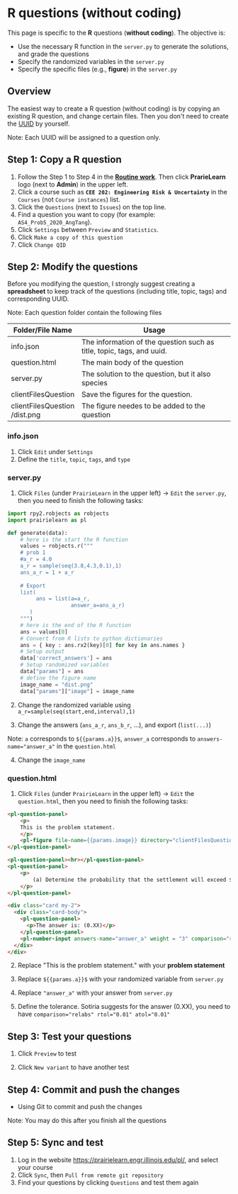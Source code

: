# R questions (without coding)

This page is specific to the **R** questions (**without coding**). The objective is:

- Use the necessary R function in the `server.py` to generate the solutions, and grade the questions
- Specify the randomized variables in the `server.py`
- Specify the specific files (e.g., **figure**) in the `server.py`

## Overview

The easiest way to create a R question (without coding) is by copying an existing R question, and change certain files. Then you don't need to create the [UUID](https://www.uuidgenerator.net/) by yourself.

Note: Each UUID will be assigned to a question only.

## Step 1: Copy a R question

1. Follow the Step 1 to Step 4 in the **[Routine work](https://pl-cee202-docs.readthedocs.io/en/latest/page/setup.html#routine-work)**. Then click **PrarieLearn** logo (next to **Admin**) in the upper left.
2. Click a course such as **`CEE 202: Engineering Risk & Uncertainty`** in the `Courses` (not `Course instances`) list.
3. Click the `Questions` (next to `Issues`) on the top line.
4. Find a question you want to copy (for example: `AS4_Prob5_2020_AngTang`).
5. Click `Settings` between `Preview` and `Statistics`.
6. Click `Make a copy of this question`
7. Click `Change QID`

## Step 2: Modify the questions

Before you modifying the question, I strongly suggest creating a **spreadsheet** to keep track of the questions (including title, topic, tags) and corresponding UUID.

Note: Each question folder contain the following files

| Folder/File Name                 | Usage                                                        |
| -------------------------------- | ------------------------------------------------------------ |
| info.json                        | The information of the question such as title, topic, tags, and uuid. |
| question.html                    | The main body of the question                                |
| server.py                        | The solution to the question, but it also species            |
| clientFilesQuestion              | Save the figures for the question.                           |
| clientFilesQuestion<br>/dist.png | The figure needes to be added to the question                |

### info.json

1. Click `Edit` under `Settings`
2. Define the `title`, `topic`, `tags`, and `type`

### server.py

1. Click `Files` (under `PrairieLearn` in the upper left) &rightarrow; `Edit` the `server.py`, then you need to finish the following tasks:

```python
import rpy2.robjects as robjects
import prairielearn as pl

def generate(data):
    # here is the start the R function
    values = robjects.r("""
    # prob 1
    #a_r = 4.0
    a_r = sample(seq(3.8,4.3,0.1),1)
    ans_a_r = 1 + a_r
    
    # Export
    list(  
         ans = list(a=a_r,
                    answer_a=ans_a_r)
       )
    """)
    # here is the end of the R function
    ans = values[0]
    # Convert from R lists to python dictionaries
    ans = { key : ans.rx2(key)[0] for key in ans.names }
    # Setup output 
    data['correct_answers'] = ans
    # Setup randomized variables
    data["params"] = ans
    # define the figure name
    image_name = "dist.png"
    data["params"]["image"] = image_name
```

2. Change the randomized variable using `a_r=sample(seq(start,end,interval),1)`

3. Change the answers (`ans_a_r`, `ans_b_r`, ...), and export  (`list(...)`)

Note: `a` corresponds to `${{params.a}}$`, `answer_a` corresponds to `answers-name="answer_a"` in the `question.html`

4. Change the `image_name`

### question.html

1. Click `Files` (under `PrairieLearn` in the upper left) &rightarrow; `Edit` the `question.html`, then you need to finish the following tasks:

```html
<pl-question-panel>
	<p> 
	This is the problem statement.
	</p>
	<pl-figure file-name={{params.image}} directory="clientFilesQuestion"></pl-figure>
</pl-question-panel>

<pl-question-panel><hr></pl-question-panel>
<pl-question-panel>
	<p>
	    (a) Determine the probability that the settlement will exceed ${{params.a}}$ cm.
	</p>
</pl-question-panel>

<div class="card my-2">
  <div class="card-body">
    <pl-question-panel>
      <p>The answer is: (0.XX)</p>
    </pl-question-panel>
    <pl-number-input answers-name="answer_a" weight = "3" comparison="relabs" rtol="0.01" atol="0.01"></pl-number-input>
  </div>
</div>
```

2. Replace "This is the problem statement." with your **problem statement**

3. Replace `${{params.a}}$` with your randomized variable from `server.py` 

4. Replace `"answer_a"` with your answer from `server.py`

5. Define the tolerance. Sotiria suggests for the answer (0.XX), you need to have `comparison="relabs" rtol="0.01" atol="0.01"`

## Step 3: Test your questions

1. Click `Preview` to test

2. Click `New variant` to have another test

## Step 4: Commit and push the changes

- Using Git to commit and push the changes

Note: You may do this after you finish all the questions

## Step 5: Sync and test 

1. Log in the website https://prairielearn.engr.illinois.edu/pl/, and select your course
2. Click `Sync`, then `Pull from remote git repository`
3. Find your questions by clicking `Questions` and test them again